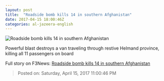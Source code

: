 ```yaml
---
layout: post
title:  "Roadside bomb kills 14 in southern Afghanistan"
date: 2017-04-15 18:00:46Z
categories: al-jazeera-english
---
```


![Roadside bomb kills 14 in southern Afghanistan](http://www.aljazeera.com/mritems/Images/2017/2/28/39af9659ec0e40088beb8114dc3b6693_18.jpg)

Powerful blast destroys a van traveling through restive Helmand province, killing all 11 passengers on board


Full story on F3News: [Roadside bomb kills 14 in southern Afghanistan](http://www.f3nws.com/n/cTGHWD)

> Posted on: Saturday, April 15, 2017 11:00:46 PM
